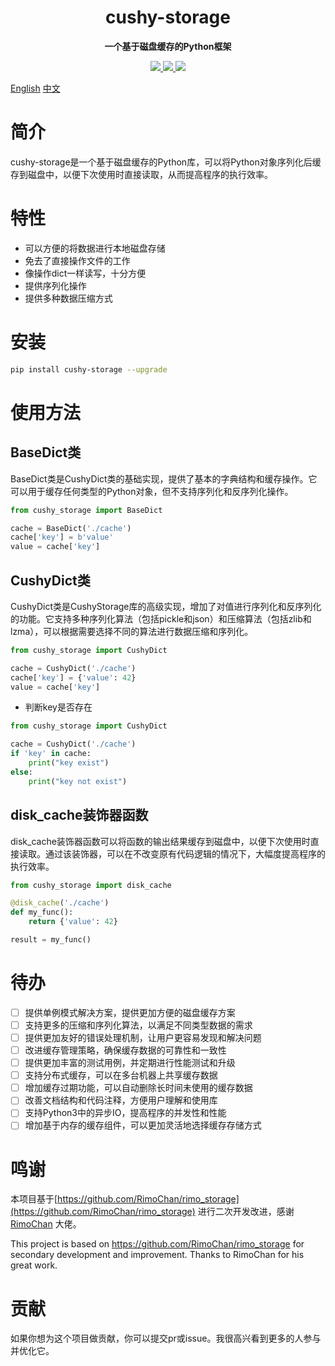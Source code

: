 <h1 align="center">
    cushy-storage
</h1>
<p align="center">
  <strong>一个基于磁盘缓存的Python框架</strong>
</p>

<p align="center">
    <a target="_blank" href="">
        <img src="https://img.shields.io/badge/License-Apache%202.0-blue.svg?label=license" />
    </a>
    <a target="_blank" href=''>
        <img src="https://static.pepy.tech/personalized-badge/broadcast-service?period=total&units=international_system&left_color=grey&right_color=blue&left_text=Downloads/Total"/>
   </a>
    <a target="_blank" href=''>
        <img src="https://static.pepy.tech/personalized-badge/cushy-socket?period=month&units=international_system&left_color=grey&right_color=blue&left_text=Downloads/Week"/>
   </a>
</p>

[English](/README_en.md) [中文](/README.md)

# 简介
cushy-storage是一个基于磁盘缓存的Python库，可以将Python对象序列化后缓存到磁盘中，以便下次使用时直接读取，从而提高程序的执行效率。

# 特性
- 可以方便的将数据进行本地磁盘存储
- 免去了直接操作文件的工作
- 像操作dict一样读写，十分方便
- 提供序列化操作
- 提供多种数据压缩方式


# 安装

```bash
pip install cushy-storage --upgrade 
```

# 使用方法

## BaseDict类

BaseDict类是CushyDict类的基础实现，提供了基本的字典结构和缓存操作。它可以用于缓存任何类型的Python对象，但不支持序列化和反序列化操作。

```python
from cushy_storage import BaseDict

cache = BaseDict('./cache')
cache['key'] = b'value'
value = cache['key']

```

## CushyDict类

CushyDict类是CushyStorage库的高级实现，增加了对值进行序列化和反序列化的功能。它支持多种序列化算法（包括pickle和json）和压缩算法（包括zlib和lzma），可以根据需要选择不同的算法进行数据压缩和序列化。

```python
from cushy_storage import CushyDict

cache = CushyDict('./cache')
cache['key'] = {'value': 42}
value = cache['key']

```

- 判断key是否存在

```python
from cushy_storage import CushyDict

cache = CushyDict('./cache')
if 'key' in cache:
    print("key exist")
else:
    print("key not exist")

```

## disk_cache装饰器函数

disk_cache装饰器函数可以将函数的输出结果缓存到磁盘中，以便下次使用时直接读取。通过该装饰器，可以在不改变原有代码逻辑的情况下，大幅度提高程序的执行效率。

```python
from cushy_storage import disk_cache

@disk_cache('./cache')
def my_func():
    return {'value': 42}

result = my_func()

```
 
 
# 待办

- [ ] 提供单例模式解决方案，提供更加方便的磁盘缓存方案
- [ ] 支持更多的压缩和序列化算法，以满足不同类型数据的需求
- [ ] 提供更加友好的错误处理机制，让用户更容易发现和解决问题
- [ ] 改进缓存管理策略，确保缓存数据的可靠性和一致性
- [ ] 提供更加丰富的测试用例，并定期进行性能测试和升级
- [ ] 支持分布式缓存，可以在多台机器上共享缓存数据
- [ ] 增加缓存过期功能，可以自动删除长时间未使用的缓存数据
- [ ] 改善文档结构和代码注释，方便用户理解和使用库
- [ ] 支持Python3中的异步IO，提高程序的并发性和性能
- [ ] 增加基于内存的缓存组件，可以更加灵活地选择缓存存储方式

# 鸣谢
本项目基于[https://github.com/RimoChan/rimo_storage](https://github.com/RimoChan/rimo_storage) 进行二次开发改进，感谢[RimoChan](https://github.com/RimoChan) 大佬。

This project is based on https://github.com/RimoChan/rimo_storage for secondary development and improvement. Thanks to RimoChan for his great work.

# 贡献
如果你想为这个项目做贡献，你可以提交pr或issue。我很高兴看到更多的人参与并优化它。
